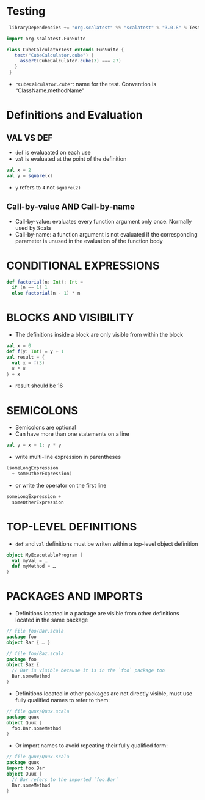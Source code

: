 # Testing
```sbt
 libraryDependencies += "org.scalatest" %% "scalatest" % "3.0.8" % Test
```

```scala
import org.scalatest.FunSuite

class CubeCalculatorTest extends FunSuite {
   test("CubeCalculator.cube") {
     assert(CubeCalculator.cube(3) === 27)
   }
 }
```

- `"CubeCalculator.cube"`: name for the test. Convention is “ClassName.methodName”

# Definitions and Evaluation
## VAL VS DEF
- `def` is evaluaated on each use
- `val` is evaluated at the point of the definition
```scala
val x = 2
val y = square(x)
```
- `y` refers to `4` not `square(2)`

## Call-by-value AND Call-by-name
- Call-by-value: evaluates every function argument only once. Normally used by Scala
- Call-by-name: a function argument is not evaluated if the corresponding parameter is unused in the evaluation of the function body

# CONDITIONAL EXPRESSIONS
```scala
def factorial(n: Int): Int =
  if (n == 1) 1
  else factorial(n - 1) * n
```

# BLOCKS AND VISIBILITY
- The definitions inside a block are only visible from within the block
```scala
val x = 0
def f(y: Int) = y + 1
val result = {
  val x = f(3)
  x * x
} + x
```
- result should be 16

# SEMICOLONS
- Semicolons are optional
- Can have more than one statements on a line
```scala
val y = x + 1; y * y
```
- write multi-line expression in parentheses
```scala
(someLongExpression
  + someOtherExpression)
```
- or write the operator on the first line
```scala
someLongExpression +
  someOtherExpression
```

# TOP-LEVEL DEFINITIONS
- `def` and `val` definitions must be writen within a top-level object definition
```scala
object MyExecutableProgram {
  val myVal = …
  def myMethod = …
}
```

# PACKAGES AND IMPORTS
- Definitions located in a package are visible from other definitions located in the same package
```scala
// file foo/Bar.scala
package foo
object Bar { … }
```
```scala
// file foo/Baz.scala
package foo
object Baz {
  // Bar is visible because it is in the `foo` package too
  Bar.someMethod
}
```
- Definitions located in other packages are not directly visible, must use fully qualified names to refer to them:
```scala
// file quux/Quux.scala
package quux
object Quux {
  foo.Bar.someMethod
}
```
- Or import names to avoid repeating their fully qualified form:
```scala
// file quux/Quux.scala
package quux
import foo.Bar
object Quux {
  // Bar refers to the imported `foo.Bar`
  Bar.someMethod
}
```
